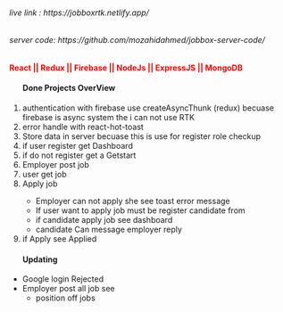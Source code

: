 <h6>live link : https://jobboxrtk.netlify.app/<h6/>
<h6> server code: https://github.com/mozahidahmed/jobbox-server-code/</h6>
<h4 style="color:red;">React || Redux || Firebase || NodeJs || ExpressJS || MongoDB</h4>

<ol>
<h4>Done Projects OverView</h4>
<li>authentication with firebase use createAsyncThunk (redux) becuase firebase is async system the i can not use RTK</li>
<li>error handle with react-hot-toast</li>
<li>Store data in server becuase this is use for register role checkup</li>
<li>if user register get Dashboard </li>
<li>if do not register get a Getstart </li>
<li>Employer post job</li>
<li>user get job </li>
<li>Apply job </li>


<ul>
<li>Employer can not apply she see toast error message</li>
<li>If user want to apply job must be register candidate from</li>
<li>if candidate apply job see dashboard</li>
<li>candidate Can message employer reply</li>

</ul>
<li> if Apply see Applied  </li>


</ol>



<ul>
<h4>Updating </h4>
<li>Google login Rejected  </li>
<li>Employer post all job see 
<ul>

<li> position off jobs   </li>


<ul>

</li>

</ul>


